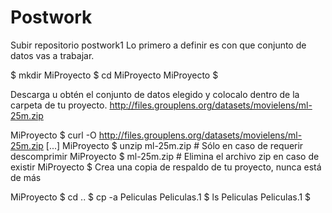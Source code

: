# Postwork
Subir repositorio postwork1
Lo primero a definir es con que conjunto de datos vas a trabajar.

$ mkdir MiProyecto
$ cd MiProyecto
MiProyecto $

Descarga u obtén el conjunto de datos elegido y colocalo dentro de la carpeta de tu proyecto.
http://files.grouplens.org/datasets/movielens/ml-25m.zip

MiProyecto $ curl -O http://files.grouplens.org/datasets/movielens/ml-25m.zip
[...]
MiProyecto $ unzip ml-25m.zip  # Sólo en caso de requerir descomprimir
MiProyecto $ ml-25m.zip  # Elimina el archivo zip en caso de existir
MiProyecto $
Crea una copia de respaldo de tu proyecto, nunca está de más

MiProyecto $ cd ..
$ cp -a Peliculas Peliculas.1
$ ls
Peliculas Peliculas.1
$
